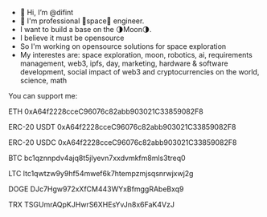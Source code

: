 - 👋 Hi, I’m @difint
- 👀 I'm professional 🚀space🚀 engineer. 
- I want to build a base on the 🌗Moon🌗.
- I believe it must be opensource
- So I'm working on opensource solutions for space exploration
- My interestes are: space exploration, moon, robotics, ai, requirements management, web3, ipfs, day, marketing, hardware & software development, social impact of web3 and cryptocurrencies on the world, science, math

You can support me:

ETH 0xA64f2228cceC96076c82abb903021C33859082F8

ERC-20 USDT 0xA64f2228cceC96076c82abb903021C33859082F8

ERC-20 USDC 0xA64f2228cceC96076c82abb903021C33859082F8

BTC bc1qznnpdv4ajq8t5jlyevn7xxdvmkfm8mls3treq0

LTC ltc1qwtzw9y9hf54mwef6k7htempzmjsqsnrwjxwj2g

DOGE DJc7Hgw972xXfCM443WYxBfmggRAbeBxq9

TRX TSGUmrAQpKJHwrS6XHEsYvJn8x6FaK4VzJ
